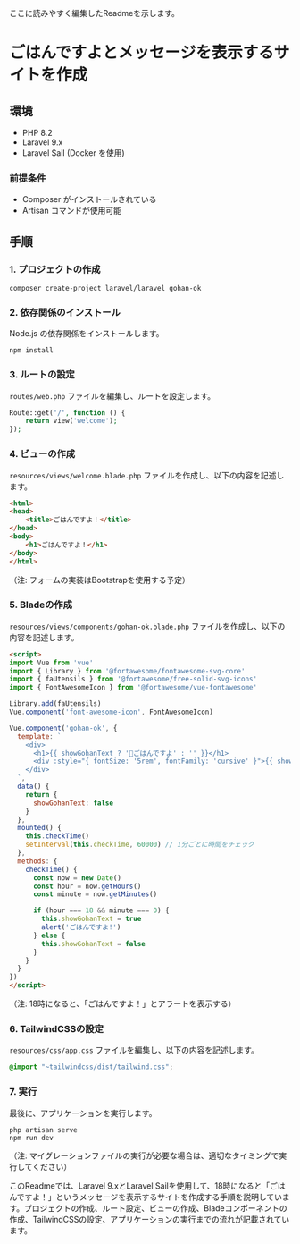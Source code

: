 ここに読みやすく編集したReadmeを示します。

# ごはんですよとメッセージを表示するサイトを作成

## 環境

- PHP 8.2
- Laravel 9.x
- Laravel Sail (Docker を使用)

### 前提条件

- Composer がインストールされている
- Artisan コマンドが使用可能

## 手順

### 1. プロジェクトの作成

```
composer create-project laravel/laravel gohan-ok
```

### 2. 依存関係のインストール

Node.js の依存関係をインストールします。

```
npm install
```

### 3. ルートの設定

`routes/web.php` ファイルを編集し、ルートを設定します。

```php
Route::get('/', function () {
    return view('welcome');
});
```

### 4. ビューの作成

`resources/views/welcome.blade.php` ファイルを作成し、以下の内容を記述します。

```html
<html>
<head>
    <title>ごはんですよ！</title>
</head>
<body>
    <h1>ごはんですよ！</h1>
</body>
</html>
```

（注: フォームの実装はBootstrapを使用する予定）

### 5. Bladeの作成

`resources/views/components/gohan-ok.blade.php` ファイルを作成し、以下の内容を記述します。

```html
<script>
import Vue from 'vue'
import { Library } from '@fortawesome/fontawesome-svg-core'
import { faUtensils } from '@fortawesome/free-solid-svg-icons'
import { FontAwesomeIcon } from '@fortawesome/vue-fontawesome'

Library.add(faUtensils)
Vue.component('font-awesome-icon', FontAwesomeIcon)

Vue.component('gohan-ok', {
  template: `
    <div>
      <h1>{{ showGohanText ? '🍱ごはんですよ' : '' }}</h1>
      <div :style="{ fontSize: '5rem', fontFamily: 'cursive' }">{{ showGohanText ? '🍱ごはんですよ' : '' }}</div>
    </div>
  `,
  data() {
    return {
      showGohanText: false
    }
  },
  mounted() {
    this.checkTime()
    setInterval(this.checkTime, 60000) // 1分ごとに時間をチェック
  },
  methods: {
    checkTime() {
      const now = new Date()
      const hour = now.getHours()
      const minute = now.getMinutes()

      if (hour === 18 && minute === 0) {
        this.showGohanText = true
        alert('ごはんですよ!')
      } else {
        this.showGohanText = false
      }
    }
  }
})
</script>
```

（注: 18時になると、「ごはんですよ！」とアラートを表示する）

### 6. TailwindCSSの設定

`resources/css/app.css` ファイルを編集し、以下の内容を記述します。

```css
@import "~tailwindcss/dist/tailwind.css";
```

### 7. 実行

最後に、アプリケーションを実行します。

```
php artisan serve
npm run dev
```

（注: マイグレーションファイルの実行が必要な場合は、適切なタイミングで実行してください）

このReadmeでは、Laravel 9.xとLaravel Sailを使用して、18時になると「ごはんですよ！」というメッセージを表示するサイトを作成する手順を説明しています。プロジェクトの作成、ルート設定、ビューの作成、Bladeコンポーネントの作成、TailwindCSSの設定、アプリケーションの実行までの流れが記載されています。
